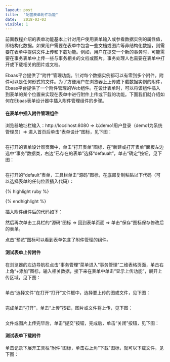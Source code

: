 ```yaml
---
layout: post
title:  "配置表单附件功能"
date:   2018-03-03
visible: 1
---
```


前面教程介绍的表单功能基本上针对用户使用表单输入或参看数据实例的属性值，即结构化数据。如果用户需要在表单中包含一些文档或图片等非结构化数据，则需要在表单中提供文件上传和下载功能。例如，用户在提交一个新的事务时，可能需要在事务表单中上传一些与事务相关的文档或图片。事务处理人也需要在表单中打开或下载相关的图片或文档。

Ebaas平台提供了“附件”管理功能。针对每个数据实例都可以有零到多个附件。附件可以是任何形式的文件。为了方便用户在浏览器上上传或下载数据实例的附件，Ebaas平台提供了一个附件管理的Web组件。在设计表单时，可以将该组件插入到表单的某个位置来实现在表单中进行附件上传或下载的功能。下面我们就介绍如何在Ebaas表单设计器中插入附件管理组件的步骤。

#### 在表单中插入附件管理组件

浏览器地址栏输入：http://locslhost:8080 => 以demo1用户登录（demo1为系统管理员）=> 进入首页后单击“表单设计”图标，见下图：

<img src="{{'/assets/img/2018-03-03 配置表单附件功能1.png' | prepend: site.baseurl }}" alt="">

在打开的表单设计器页面中，单击“打开表单”图标，在“新建或打开表单”面板左边选中“事务”数据类，右边“已存在的表单”选择“defaualt”，单击“确定”按钮，见下图：

<img src="{{'/assets/img/2018-03-03 配置表单附件功能2.png' | prepend: site.baseurl }}" alt="">

在打开的“default”表单，工具栏单击“源码”图标，在底部复制粘贴以下代码（可以选择表单的任何位置插入代码）：

{% highlight ruby %}
<div class="row">
<div class="col col-md-12">
<div class="content"><attachments dbclass="dbclass" dbschema="dbschema" oid="oid"></attachments></div>
</div>
</div>
{% endhighlight %}

插入附件组件后的代码如下：
<img src="{{'/assets/img/2018-03-03 配置表单附件功能4.png' | prepend: site.baseurl }}" alt="">

然后再次单击工具栏的“源码”图标 => 回到表单页面 => 单击“保存”图标保存修改后的表单。

点击“预览”图标可以看到表单包含了附件管理的组件。

#### 测试表单上传附件

在浏览器的左边导航栏点击“事务管理”菜单进入“事务管理”二维表格页面，单击右上角“+添加”图标，输入相关数据，接下来在表单中单击“显示上传功能”，展开上传区域，见下图：

<img src="{{'/assets/img/2018-03-03 配置表单附件功能7.png' | prepend: site.baseurl }}" alt="">

单击“选择文件”在打开“打开”文件框中，选择要上传的图或文件，见下图：

<img src="{{'/assets/img/2018-03-03 配置表单附件功能8.png' | prepend: site.baseurl }}" alt="">

完成单击“打开”，单击“上传”按钮，图片或文件将上传，见下图：

<img src="{{'/assets/img/2018-03-03 配置表单附件功能9.png' | prepend: site.baseurl }}" alt="">

文件或图片上传完毕后，单击“提交”按钮，完成后，单击“关闭”按钮，见下图：
<img src="{{'/assets/img/2018-03-03 配置表单附件功能10.png' | prepend: site.baseurl }}" alt="">


#### 测试表单下载附件

单击记录下展开工具栏“附件”图标，单击右上角“下载”图标，就可以下载文件，见下图：

<img src="{{'/assets/img/2018-03-03 配置表单附件功能11.png' | prepend: site.baseurl }}" alt="">

